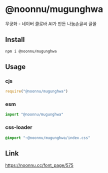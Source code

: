 # @noonnu/mugunghwa
무궁화 - 네이버 클로바 AI가 만든 나눔손글씨 글꼴

## Install
```sh
npm i @noonnu/mugunghwa
```
## Usage
### cjs
```js
require("@noonnu/mugunghwa")
```
### esm
```js
import "@noonnu/mugunghwa"
```
### css-loader
```css
@import "~@noonnu/mugunghwa/index.css"
```

## Link
https://noonnu.cc/font_page/575